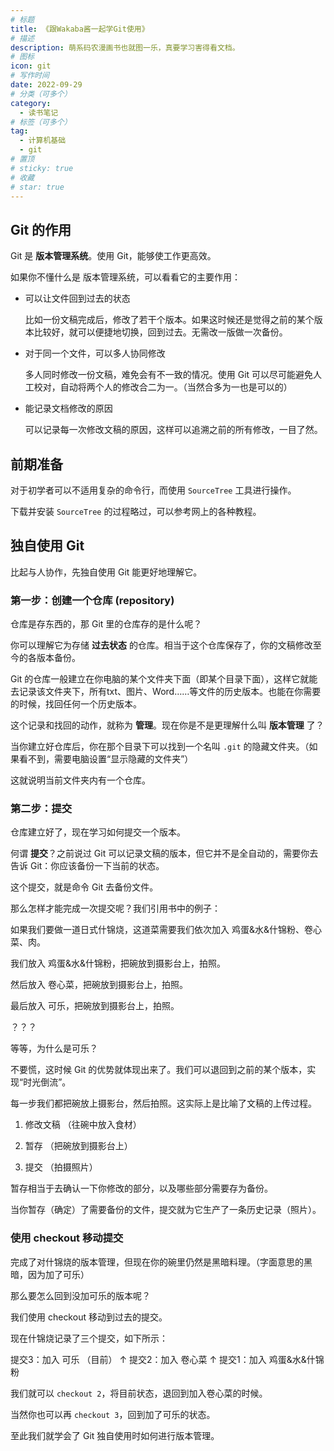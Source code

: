 ```yaml
---
# 标题
title: 《跟Wakaba酱一起学Git使用》
# 描述
description: 萌系码农漫画书也就图一乐，真要学习害得看文档。
# 图标
icon: git
# 写作时间
date: 2022-09-29
# 分类（可多个）
category:
  - 读书笔记
# 标签（可多个）
tag:
  - 计算机基础
  - git
# 置顶
# sticky: true
# 收藏
# star: true
---
```


## Git 的作用

Git 是 **版本管理系统**。使用 Git，能够使工作更高效。

如果你不懂什么是 版本管理系统，可以看看它的主要作用：

- 可以让文件回到过去的状态

  比如一份文稿完成后，修改了若干个版本。如果这时候还是觉得之前的某个版本比较好，就可以便捷地切换，回到过去。无需改一版做一次备份。

- 对于同一个文件，可以多人协同修改

  多人同时修改一份文稿，难免会有不一致的情况。使用 Git 可以尽可能避免人工校对，自动将两个人的修改合二为一。（当然合多为一也是可以的）

- 能记录文档修改的原因

  可以记录每一次修改文稿的原因，这样可以追溯之前的所有修改，一目了然。

## 前期准备

对于初学者可以不适用复杂的命令行，而使用 ```SourceTree``` 工具进行操作。

下载并安装 ```SourceTree``` 的过程略过，可以参考网上的各种教程。

## 独自使用 Git

比起与人协作，先独自使用 Git 能更好地理解它。

### 第一步：创建一个仓库 (repository)

仓库是存东西的，那 Git 里的仓库存的是什么呢？

你可以理解它为存储 **过去状态** 的仓库。相当于这个仓库保存了，你的文稿修改至今的各版本备份。

Git 的仓库一般建立在你电脑的某个文件夹下面（即某个目录下面），这样它就能去记录该文件夹下，所有txt、图片、Word……等文件的历史版本。也能在你需要的时候，找回任何一个历史版本。

这个记录和找回的动作，就称为 **管理**。现在你是不是更理解什么叫 **版本管理** 了？

当你建立好仓库后，你在那个目录下可以找到一个名叫 ```.git``` 的隐藏文件夹。（如果看不到，需要电脑设置“显示隐藏的文件夹”）

这就说明当前文件夹内有一个仓库。

### 第二步：提交

仓库建立好了，现在学习如何提交一个版本。

何谓 **提交**？之前说过 Git 可以记录文稿的版本，但它并不是全自动的，需要你去告诉 Git：你应该备份一下当前的状态。

这个提交，就是命令 Git 去备份文件。

那么怎样才能完成一次提交呢？我们引用书中的例子：

如果我们要做一道日式什锦烧，这道菜需要我们依次加入 鸡蛋&水&什锦粉、卷心菜、肉。

我们放入 鸡蛋&水&什锦粉，把碗放到摄影台上，拍照。

然后放入 卷心菜，把碗放到摄影台上，拍照。

最后放入 可乐，把碗放到摄影台上，拍照。

？？？

等等，为什么是可乐？

不要慌，这时候 Git 的优势就体现出来了。我们可以退回到之前的某个版本，实现“时光倒流”。

每一步我们都把碗放上摄影台，然后拍照。这实际上是比喻了文稿的上传过程。

1. 修改文稿 （往碗中放入食材）

2. 暂存 （把碗放到摄影台上）

3. 提交 （拍摄照片）

暂存相当于去确认一下你修改的部分，以及哪些部分需要存为备份。

当你暂存（确定）了需要备份的文件，提交就为它生产了一条历史记录（照片）。

### 使用 checkout 移动提交

完成了对什锦烧的版本管理，但现在你的碗里仍然是黑暗料理。（字面意思的黑暗，因为加了可乐）

那么要怎么回到没加可乐的版本呢？

我们使用 checkout 移动到过去的提交。

现在什锦烧记录了三个提交，如下所示：

提交3：加入 可乐 （目前）
↑
提交2：加入 卷心菜
↑
提交1：加入 鸡蛋&水&什锦粉

我们就可以 ```checkout 2```，将目前状态，退回到加入卷心菜的时候。

当然你也可以再 ```checkout 3```，回到加了可乐的状态。

至此我们就学会了 Git 独自使用时如何进行版本管理。

###